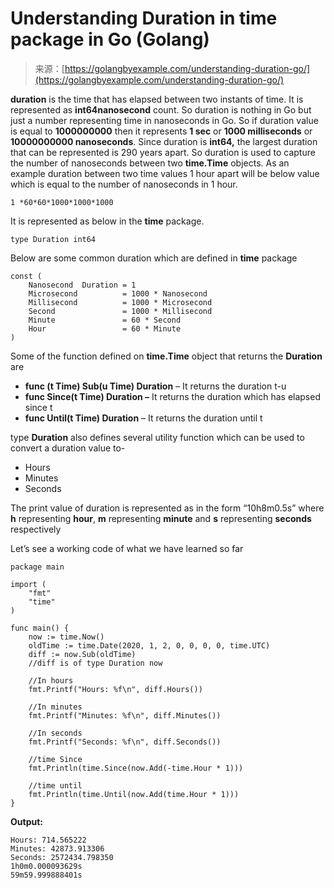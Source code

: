 <!--yml
category: 未分类
date: 2024-10-13 06:08:22
-->

# Understanding Duration in time package in Go (Golang)

> 来源：[https://golangbyexample.com/understanding-duration-go/](https://golangbyexample.com/understanding-duration-go/)

**duration** is the time that has elapsed between two instants of time. It is represented as **int64nanosecond** count. So duration is nothing in Go but just a number representing time in nanoseconds in Go. So if duration value is equal to **1000000000** then it represents **1 sec** or **1000 milliseconds** or **10000000000 nanoseconds**. Since duration is **int64,** the largest duration that can be represented is 290 years apart. So duration is used to capture the number of nanoseconds between two **time.Time** objects. As an example duration between two time values 1 hour apart will be below value which is equal to the number of nanoseconds in 1 hour.

```
1 *60*60*1000*1000*1000
```

It is represented as below in the **time** package.

```
type Duration int64
```

Below are some common duration which are defined in **time** package

```
const (
    Nanosecond  Duration = 1
    Microsecond          = 1000 * Nanosecond
    Millisecond          = 1000 * Microsecond
    Second               = 1000 * Millisecond
    Minute               = 60 * Second
    Hour                 = 60 * Minute
)
```

Some of the function defined on **time.Time** object that returns the **Duration** are

*   **func (t Time) Sub(u Time) Duration** – It returns the duration t-u
*   **func Since(t Time) Duration –** It returns the duration which has elapsed since t
*   **func Until(t Time) Duration** – It returns the duration until t

type **Duration** also defines several utility function which can be used to convert a duration value to-

*   Hours
*   Minutes
*   Seconds

The print value of duration is represented as in the form “10h8m0.5s” where **h** representing **hour**, **m** representing **minute** and **s** representing **seconds** respectively

Let’s see a working code of what we have learned so far

```
package main

import (
    "fmt"
    "time"
)

func main() {
    now := time.Now()
    oldTime := time.Date(2020, 1, 2, 0, 0, 0, 0, time.UTC)
    diff := now.Sub(oldTime)
    //diff is of type Duration now

    //In hours
    fmt.Printf("Hours: %f\n", diff.Hours())

    //In minutes
    fmt.Printf("Minutes: %f\n", diff.Minutes())

    //In seconds
    fmt.Printf("Seconds: %f\n", diff.Seconds())

    //time Since
    fmt.Println(time.Since(now.Add(-time.Hour * 1)))

    //time until
    fmt.Println(time.Until(now.Add(time.Hour * 1)))
}
```

**Output:**

```
Hours: 714.565222
Minutes: 42873.913306
Seconds: 2572434.798350
1h0m0.000093629s
59m59.999888401s
```